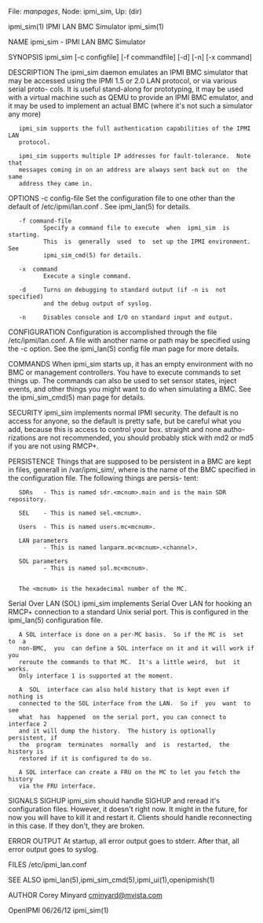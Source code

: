 File: *manpages*,  Node: ipmi_sim,  Up: (dir)

ipmi_sim(1)                 IPMI LAN BMC Simulator                 ipmi_sim(1)



NAME
       ipmi_sim - IPMI LAN BMC Simulator


SYNOPSIS
       ipmi_sim [-c configfile] [-f commandfile] [-d] [-n] [-x command]


DESCRIPTION
       The ipmi_sim daemon emulates an IPMI BMC simulator that may be accessed
       using the IPMI 1.5 or 2.0 LAN protocol, or via  various  serial  proto-
       cols.   It is useful stand-along for prototyping, it may be used with a
       virtual machine such as QEMU to provide an IPMI BMC  emulator,  and  it
       may be used to implement an actual BMC (where it's not such a simulator
       any more)

       ipmi_sim supports the full authentication capabilities of the IPMI  LAN
       protocol.

       ipmi_sim supports multiple IP addresses for fault-tolerance.  Note that
       messages coming in on an address are always sent back out on  the  same
       address they came in.


OPTIONS
       -c config-file
              Set  the  configuration  file  to  one other than the default of
              /etc/ipmi/lan.conf . See ipmi_lan(5) for details.

       -f command-file
              Specify a command file to execute  when  ipmi_sim  is  starting.
              This  is  generally  used  to  set up the IPMI environment.  See
              ipmi_sim_cmd(5) for details.

       -x  command
              Execute a single command.

       -d     Turns on debugging to standard output (if -n is  not  specified)
              and the debug output of syslog.

       -n     Disables console and I/O on standard input and output.



CONFIGURATION
       Configuration  is  accomplished through the file /etc/ipmi/lan.conf.  A
       file with another name or path may be specified using  the  -c  option.
       See the ipmi_lan(5) config file man page for more details.


COMMANDS
       When  ipmi_sim  starts  up,  it has an empty environment with no BMC or
       management controllers.  You have to execute commands to set things up.
       The  commands can also be used to set sensor states, inject events, and
       other things you might want to do  when  simulating  a  BMC.   See  the
       ipmi_sim_cmd(5) man page for details.


SECURITY
       ipmi_sim implements normal IPMI security.  The default is no access for
       anyone, so the default is pretty safe, but be  careful  what  you  add,
       because  this  is access to control your box.  straight and none autho-
       rizations are not recommended, you should probably stick  with  md2  or
       md5 if you are not using RMCP+.


PERSISTENCE
       Things  that  are supposed to be persistent in a BMC are kept in files,
       generall in /var/ipmi_sim/<name>, where <name> is the name of  the  BMC
       specified  in the configuration file.  The following things are persis-
       tent:


       SDRs   - This is named sdr.<mcnum>.main and is the main SDR repository.

       SEL    - This is named sel.<mcnum>.

       Users  - This is named users.mc<mcnum>.

       LAN parameters
              - This is named lanparm.mc<mcnum>.<channel>.

       SOL parameters
              - This is named sol.mc<mcnum>.


       The <mcnum> is the hexadecimal number of the MC.


Serial Over LAN (SOL)
       ipmi_sim implements Serial Over LAN for hooking an RMCP+ connection  to
       a  standard  Unix  serial  port.  This is configured in the ipmi_lan(5)
       configuration file.

       A SOL interface is done on a per-MC basis.  So if the MC is  set  to  a
       non-BMC,  you  can define a SOL interface on it and it will work if you
       reroute the commands to that MC.  It's a little weird,  but  it  works.
       Only interface 1 is supported at the moment.

       A  SOL  interface can also hold history that is kept even if nothing is
       connected to the SOL interface from the LAN.  So if  you  want  to  see
       what  has  happened  on the serial port, you can connect to interface 2
       and it will dump the history.  The history is optionally persistent, if
       the  program  terminates  normally  and  is  restarted,  the history is
       restored if it is configured to do so.

       A SOL interface can create a FRU on the MC to let you fetch the history
       via the FRU interface.


SIGNALS
       SIGHUP
            ipmi_sim should handle SIGHUP and reread it's configuration files.
            However, it doesn't right now.  It might in the  future,  for  now
            you  will  have  to kill it and restart it.  Clients should handle
            reconnecting in this case.  If they don't, they are broken.


ERROR OUTPUT
       At startup, all error output goes to stderr.   After  that,  all  error
       output goes to syslog.


FILES
       /etc/ipmi_lan.conf


SEE ALSO
       ipmi_lan(5),ipmi_sim_cmd(5),ipmi_ui(1),openipmish(1)


AUTHOR
       Corey Minyard <cminyard@mvista.com>



OpenIPMI                           06/26/12                        ipmi_sim(1)
